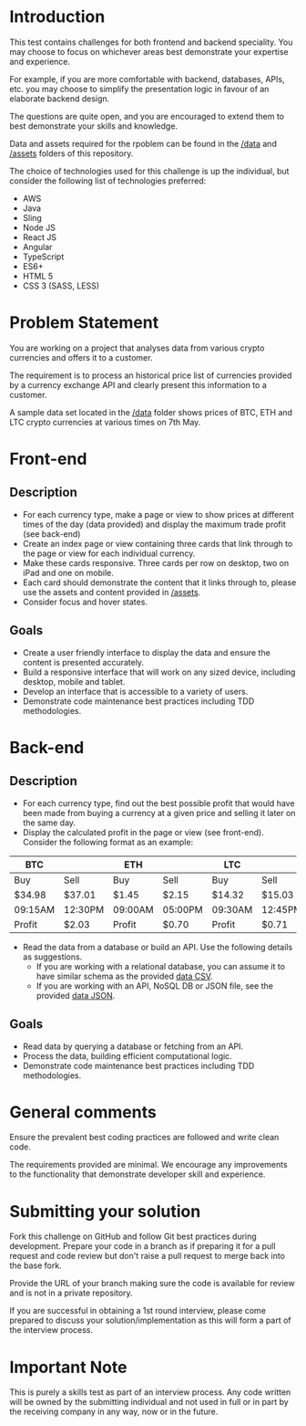 # Introduction
This test contains challenges for both frontend and backend speciality.
You may choose to focus on whichever areas best demonstrate your expertise and experience.

For example, if you are more comfortable with backend, databases, APIs, etc. you may choose to simplify the presentation logic in favour of an elaborate backend design.

The questions are quite open, and you are encouraged to extend them to best demonstrate your skills and knowledge.

Data and assets required for the rpoblem can be found in the [/data](/data) and [/assets](/assets) folders of this repository.

The choice of technologies used for this challenge is up the individual, but consider the following list of technologies preferred:

* AWS
* Java
* Sling
* Node JS
* React JS
* Angular
* TypeScript
* ES6+
* HTML 5
* CSS 3 (SASS, LESS)

# Problem Statement
You are working on a project that analyses data from various crypto currencies and offers it to a customer.

The requirement is to process an historical price list of currencies provided by a currency exchange API and clearly present this information to a customer.

A sample data set located in the [/data](/data) folder shows prices of BTC, ETH and LTC crypto currencies at various times on 7th May.

# Front-end
## Description
* For each currency type, make a page or view to show prices at different times of the day (data provided) and display the maximum trade profit (see back-end)
* Create an index page or view containing three cards that link through to the page or view for each individual currency.
* Make these cards responsive. Three cards per row on desktop, two on iPad and one on mobile.
* Each card should demonstrate the content that it links through to, please use the assets and content provided in [/assets](/assets).
* Consider focus and hover states.

## Goals

* Create a user friendly interface to display the data and ensure the content is presented accurately.
* Build a responsive interface that will work on any sized device, including desktop, mobile and tablet.
* Develop an interface that is accessible to a variety of users.
* Demonstrate code maintenance best practices including TDD methodologies.

# Back-end
## Description
* For each currency type, find out the best possible profit that would have been made from buying a currency at a given price and selling it later on the same day. 
* Display the calculated profit in the page or view (see front-end). Consider the following format as an example: 

|BTC     |        |ETH     |        |LTC     |        |
|---     |---     |---     |---     |---     |---     |
|Buy     |Sell    |Buy     |Sell    |Buy     |Sell    |
|$34.98  |$37.01  |$1.45   |$2.15   |$14.32  |$15.03  |
|09:15AM |12:30PM |09:00AM |05:00PM |09:30AM |12:45PM |
|Profit  |$2.03   |Profit  |$0.70   |Profit  |$0.71   |

* Read the data from a database or build an API. Use the following details as suggestions.
	* If you are working with a relational database, you can assume it to have similar schema as the provided [data CSV](/data/20180507.csv).
	* If you are working with an API, NoSQL DB or JSON file, see the provided [data JSON](/data/20180507.json).

## Goals
* Read data by querying a database or fetching from an API.  
* Process the data, building efficient computational logic.
* Demonstrate code maintenance best practices including TDD methodologies.

# General comments
Ensure the prevalent best coding practices are followed and write clean code.

The requirements provided are minimal. We encourage any improvements to the functionality that demonstrate developer skill and experience.

# Submitting your solution
Fork this challenge on GitHub and follow Git best practices during development.
Prepare your code in a branch as if preparing it for a pull request and code review but don't raise a pull request to merge back into the base fork.

Provide the URL of your branch making sure the code is available for review and is not in a private repository.

If you are successful in obtaining a 1st round interview, please come prepared to discuss your solution/implementation as this will form a part of the interview process.

# Important Note
This is purely a skills test as part of an interview process. Any code written will be owned by the submitting individual and not used in full or in part by the receiving company in any way, now or in the future.
